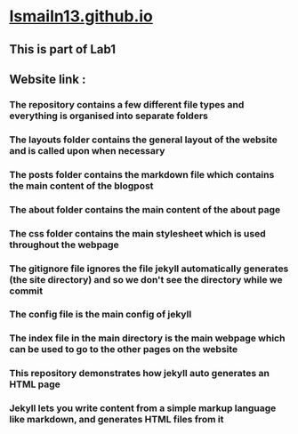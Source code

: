 # [Ismailn13.github.io](https://Ismailn13.github.io)
## This is part of Lab1
## Website link : 

### The repository contains a few different file types and everything is organised into separate folders
### The layouts folder contains the general layout of the website and is called upon when necessary
### The posts folder contains the markdown file which contains the main content of the blogpost
### The about folder contains the main content of the about page
### The css folder contains the main stylesheet which is used throughout the webpage
### The gitignore file ignores the file jekyll automatically generates (the site directory) and so we don't see the directory while we commit
### The config file is the main config of jekyll
### The index file in the main directory is the main webpage which can be used to go to the other pages on the website
### This repository demonstrates how jekyll auto generates an HTML page 
### Jekyll lets you write content from a simple markup language like markdown, and generates HTML files from it
